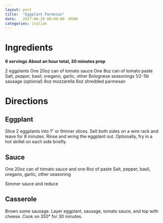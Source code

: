 ```yaml
---
layout: post
title:  "Eggplant Parmesan"
date:   2017-08-29 00:00:00 -0500
categories: italian
---
```


Ingredients
===

**6 servings**
**About an hour total, 30 minutes prep**

2 eggplants
One 20oz can of  tomato sauce
One 8oz can of tomato paste
Salt, pepper, basil, oregano, garlic, other Bolognese seasonings
1/2-1lb sausage (optional)
8oz mozzarella
6oz shredded parmesan

Directions
===

Eggplant
---

Slice 2 eggplants into 1" or thinner slices. Salt both sides on a wire rack and leave for 8 minutes. Rinse and wring the eggplant out. Optionally, fry in a hot skillet on each side briefly.

Sauce
---

One 20oz can of tomato sauce and one 8oz of paste
Salt, pepper, basil, oregano, garlic, other seasoning

Simmer sauce and reduce

Casserole
---

Brown some sausage. Layer eggplant, sausage, tomato sauce, and top with cheese. Cook on 350° for 30 minutes.
